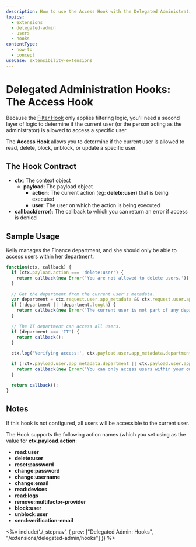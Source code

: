```yaml
---
description: How to use the Access Hook with the Delegated Administration extension
topics:
  - extensions
  - delegated-admin
  - users
  - hooks
contentType:
  - how-to
  - concept
useCase: extensibility-extensions
---
```

# Delegated Administration Hooks: The Access Hook

Because the [Filter Hook](/extensions/delegated-admin-hooks/filter) only applies filtering logic, you'll need a second layer of logic to determine if the current user (or the person acting as the administrator) is allowed to access a specific user. 

The **Access Hook** allows you to determine if the current user is allowed to read, delete, block, unblock, or update a specific user.

## The Hook Contract

 - **ctx**: The context object
   - **payload**: The payload object
     - **action**: The current action (eg: **delete:user**) that is being executed
     - **user**: The user on which the action is being executed
 - **callback(error)**: The callback to which you can return an error if access is denied

## Sample Usage

Kelly manages the Finance department, and she should only be able to access users within her department.

```js
function(ctx, callback) {
  if (ctx.payload.action === 'delete:user') {
    return callback(new Error('You are not allowed to delete users.'));
  }

  // Get the department from the current user's metadata.
  var department = ctx.request.user.app_metadata && ctx.request.user.app_metadata.department;
  if (!department || !department.length) {
    return callback(new Error('The current user is not part of any department.'));
  }

  // The IT department can access all users.
  if (department === 'IT') {
    return callback();
  }

  ctx.log('Verifying access:', ctx.payload.user.app_metadata.department, department);

  if (!ctx.payload.user.app_metadata.department || ctx.payload.user.app_metadata.department !== department) {
    return callback(new Error('You can only access users within your own department.'));
  }

  return callback();
}
```

## Notes

If this hook is not configured, all users will be accessible to the current user.

The Hook supports the following action names (which you set using as the value for **ctx.payload.action**:

- **read:user**
- **delete:user**
- **reset:password**
- **change:password**
- **change:username**
- **change:email**
- **read:devices**
- **read:logs**
- **remove:multifactor-provider**
- **block:user**
- **unblock:user**
- **send:verification-email**

<%= include('./_stepnav', {
 prev: ["Delegated Admin: Hooks", "/extensions/delegated-admin/hooks"]
}) %>